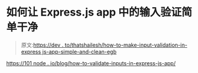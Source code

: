 # 如何让 Express.js app 中的输入验证简单干净

> 原文:[https://dev . to/thatshailesh/how-to-make-input-validation-in-express js-app-simple-and-clean-egb](https://dev.to/thatshailesh/how-to-make-input-validation-in-expressjs-app-simple-and-clean-egb)

[https://101 node . io/blog/how-to-validate-inputs-in-express-js-app/](https://101node.io/blog/how-to-validate-inputs-in-express-js-app/)